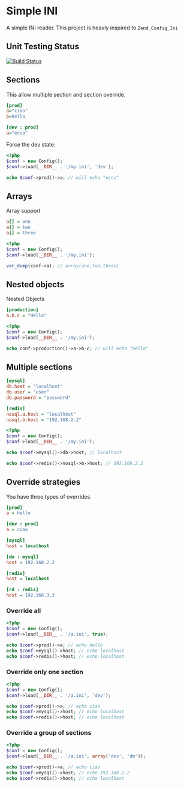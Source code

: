 # Simple INI

A simple INI reader. This project is heavly inspired to
`Zend_Config_Ini`

## Unit Testing Status

[![Build Status](https://secure.travis-ci.org/wdalmut/simplini.png)](http://travis-ci.org/wdalmut/simplini?branch=master)

## Sections

This allow multiple section and section override.

```ini
[prod]
a="ciao"
b=hello

[dev : prod]
a="ecco"
```

Force the dev state:

```php
<?php
$conf = new Config();
$conf->load(__DIR__ . '/my.ini', 'dev');

echo $conf->prod()->a; // will echo "ecco"
```

## Arrays

Array support

```ini
a[] = one
a[] = two
a[] = three
```

```php
<?php
$conf = new Config();
$conf->load(__DIR__ . '/my.ini');

var_dump(conf->a); // array(one,two,three)
```

## Nested objects

Nested Objects

```ini
[production]
a.b.c = "Hello"
```

```php
<?php
$conf = new Config();
$conf->load(__DIR__ . '/my.ini');

echo conf->production()->a->b-c; // will echo "hello"
```

## Multiple sections

```ini
[mysql]
db.host = "localhost"
db.user = "user"
db.password = "password"

[redis]
nosql.a.host = "localhost"
nosql.b.host = "192.168.2.2"
```

```php
<?php
$conf = new Config();
$conf->load(__DIR__ . '/my.ini');

echo $conf->mysql()->db->host; // localhost

echo $conf->redis()->nosql->b->host; // 192.168.2.2
```

## Override strategies

You have three types of overrides.

```ini
[prod]
a = hello

[dev : prod]
a = ciao

[mysql]
host = localhost

[dm : mysql]
host = 192.168.2.2

[redis]
host = localhost

[rd : redis]
host = 192.168.3.3
```

### Override all

```php
<?php
$conf = new Config();
$conf->load(__DIR__ . '/a.ini', true);

echo $conf->prod()->a; // echo hello
echo $conf->mysql()->host; // echo localhost
echo $conf->redis()->host; // echo localhost
```

### Override only one section

```php
<?php
$conf = new Config();
$conf->load(__DIR__ . '/a.ini', 'dev');

echo $conf->prod()->a; // echo ciao
echo $conf->mysql()->host; // echo localhost
echo $conf->redis()->host; // echo localhost
```

### Override a group of sections

```php
<?php
$conf = new Config();
$conf->load(__DIR__ . '/a.ini', array('dev', 'dm'));

echo $conf->prod()->a; // echo ciao
echo $conf->mysql()->host; // echo 192.168.2.2
echo $conf->redis()->host; // echo localhost
```
